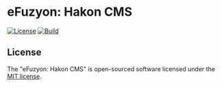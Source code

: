 # eFuzyon: Hakon CMS

[![License](https://img.shields.io/badge/Build-None-red.svg)](https://github.com/lsanchesdev/hakon)
[![Build](https://img.shields.io/badge/License-MIT-blue.svg)](https://github.com/lsanchesdev/hakon)

## License

The "eFuzyon: Hakon CMS" is open-sourced software licensed under the [MIT license](http://opensource.org/licenses/MIT).